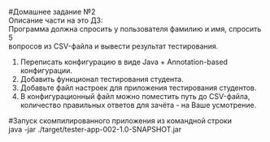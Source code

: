 #Домашнее задание №2  
Описание части на это ДЗ:  
Программа должна спросить у пользователя фамилию и имя, спросить 5  
вопросов из CSV-файла и вывести результат тестирования.
1. Переписать конфигурацию в виде Java + Annotation-based конфигурации.
2. Добавить функционал тестирования студента.
3. Добавьте файл настроек для приложения тестирования студентов.
4. В конфигурационный файл можно поместить путь до CSV-файла, количество
правильных ответов для зачёта - на Ваше усмотрение.  
  
  
#Запуск скомпилированного приложения из командной строки  
java -jar ./target/tester-app-002-1.0-SNAPSHOT.jar
